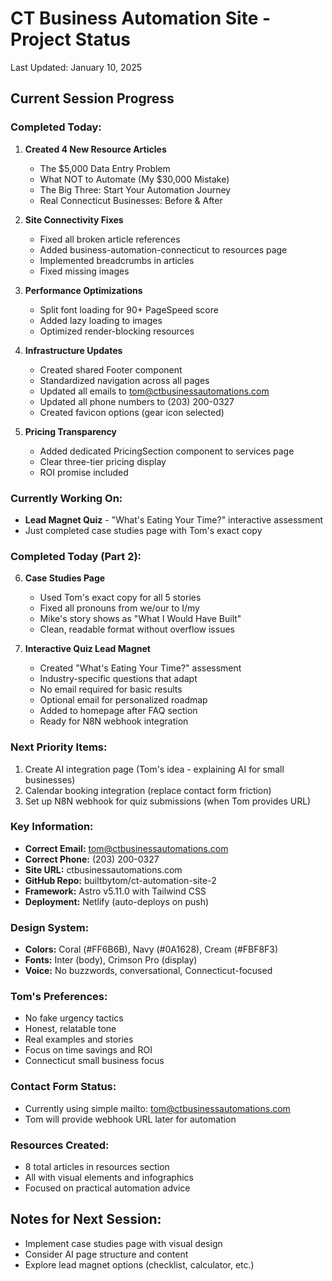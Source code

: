# CT Business Automation Site - Project Status
Last Updated: January 10, 2025

## Current Session Progress

### Completed Today:
1. **Created 4 New Resource Articles**
   - The $5,000 Data Entry Problem 
   - What NOT to Automate (My $30,000 Mistake)
   - The Big Three: Start Your Automation Journey
   - Real Connecticut Businesses: Before & After

2. **Site Connectivity Fixes**
   - Fixed all broken article references
   - Added business-automation-connecticut to resources page
   - Implemented breadcrumbs in articles
   - Fixed missing images

3. **Performance Optimizations**
   - Split font loading for 90+ PageSpeed score
   - Added lazy loading to images
   - Optimized render-blocking resources

4. **Infrastructure Updates**
   - Created shared Footer component
   - Standardized navigation across all pages
   - Updated all emails to tom@ctbusinessautomations.com
   - Updated all phone numbers to (203) 200-0327
   - Created favicon options (gear icon selected)

5. **Pricing Transparency**
   - Added dedicated PricingSection component to services page
   - Clear three-tier pricing display
   - ROI promise included

### Currently Working On:
- **Lead Magnet Quiz** - "What's Eating Your Time?" interactive assessment
- Just completed case studies page with Tom's exact copy

### Completed Today (Part 2):
6. **Case Studies Page**
   - Used Tom's exact copy for all 5 stories
   - Fixed all pronouns from we/our to I/my
   - Mike's story shows as "What I Would Have Built"
   - Clean, readable format without overflow issues

7. **Interactive Quiz Lead Magnet**
   - Created "What's Eating Your Time?" assessment
   - Industry-specific questions that adapt
   - No email required for basic results
   - Optional email for personalized roadmap
   - Added to homepage after FAQ section
   - Ready for N8N webhook integration

### Next Priority Items:
1. Create AI integration page (Tom's idea - explaining AI for small businesses)
2. Calendar booking integration (replace contact form friction)
3. Set up N8N webhook for quiz submissions (when Tom provides URL)

### Key Information:
- **Correct Email:** tom@ctbusinessautomations.com
- **Correct Phone:** (203) 200-0327
- **Site URL:** ctbusinessautomations.com
- **GitHub Repo:** builtbytom/ct-automation-site-2
- **Framework:** Astro v5.11.0 with Tailwind CSS
- **Deployment:** Netlify (auto-deploys on push)

### Design System:
- **Colors:** Coral (#FF6B6B), Navy (#0A1628), Cream (#FBF8F3)
- **Fonts:** Inter (body), Crimson Pro (display)
- **Voice:** No buzzwords, conversational, Connecticut-focused

### Tom's Preferences:
- No fake urgency tactics
- Honest, relatable tone
- Real examples and stories
- Focus on time savings and ROI
- Connecticut small business focus

### Contact Form Status:
- Currently using simple mailto: tom@ctbusinessautomations.com
- Tom will provide webhook URL later for automation

### Resources Created:
- 8 total articles in resources section
- All with visual elements and infographics
- Focused on practical automation advice

## Notes for Next Session:
- Implement case studies page with visual design
- Consider AI page structure and content
- Explore lead magnet options (checklist, calculator, etc.)